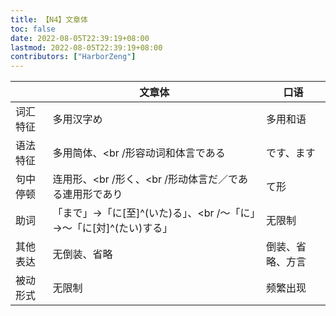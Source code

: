 ```yaml
---
title: 【N4】文章体
toc: false
date: 2022-08-05T22:39:19+08:00
lastmod: 2022-08-05T22:39:19+08:00
contributors: ["HarborZeng"]
---
```


|          | 文章体                                                       | 口语             |
| -------- | ------------------------------------------------------------ | ---------------- |
| 词汇特征 | 多用汉字め                                                   | 多用和语         |
| 语法特征 | 多用简体、<br /形容动词和体言である                         | です、ます       |
| 句中停顿 | 连用形、<br /形く、<br /形动体言だ／である連用形であり     | て形             |
| 助词     | 「まで」→「に[至]^(いた)る」、<br /～「に」→～「に[対]^(たい)する」 | 无限制           |
| 其他表达 | 无倒装、省略                                                 | 倒装、省略、方言 |
| 被动形式 | 无限制                                                       | 频繁出现         |

